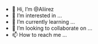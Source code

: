 - 👋 Hi, I’m @Aliirez
- 👀 I’m interested in ...
- 🌱 I’m currently learning ...
- 💞️ I’m looking to collaborate on ...
- 📫 How to reach me ...

<!---
Aliirez/Aliirez is a ✨ special ✨ repository because its `README.md` (this file) appears on your GitHub profile.
You can click the Preview link to take a look at your changes.
--->
